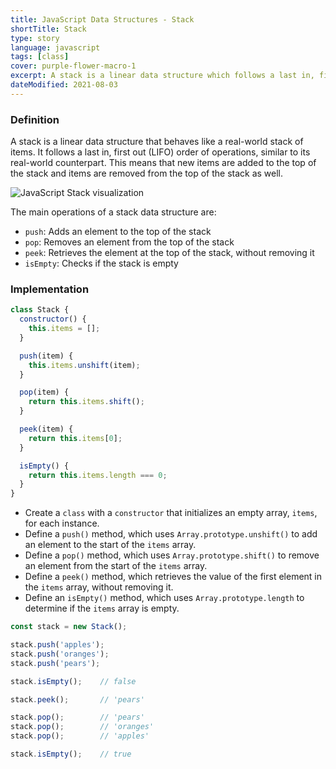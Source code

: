 ```yaml
---
title: JavaScript Data Structures - Stack
shortTitle: Stack
type: story
language: javascript
tags: [class]
cover: purple-flower-macro-1
excerpt: A stack is a linear data structure which follows a last in, first out (LIFO) order of operations.
dateModified: 2021-08-03
---
```


### Definition

A stack is a linear data structure that behaves like a real-world stack of items. It follows a last in, first out (LIFO) order of operations, similar to its real-world counterpart. This means that new items are added to the top of the stack and items are removed from the top of the stack as well.

![JavaScript Stack visualization](./illustrations/ds-stack.png)

The main operations of a stack data structure are:

- `push`: Adds an element to the top of the stack
- `pop`: Removes an element from the top of the stack
- `peek`: Retrieves the element at the top of the stack, without removing it
- `isEmpty`: Checks if the stack is empty

### Implementation

```js
class Stack {
  constructor() {
    this.items = [];
  }

  push(item) {
    this.items.unshift(item);
  }

  pop(item) {
    return this.items.shift();
  }

  peek(item) {
    return this.items[0];
  }

  isEmpty() {
    return this.items.length === 0;
  }
}
```

- Create a `class` with a `constructor` that initializes an empty array, `items`, for each instance.
- Define a `push()` method, which uses `Array.prototype.unshift()` to add an element to the start of the `items` array.
- Define a `pop()` method, which uses `Array.prototype.shift()` to remove an element from the start of the `items` array.
- Define a `peek()` method, which retrieves the value of the first element in the `items` array, without removing it.
- Define an `isEmpty()` method, which uses `Array.prototype.length` to determine if the `items` array is empty.

```js
const stack = new Stack();

stack.push('apples');
stack.push('oranges');
stack.push('pears');

stack.isEmpty();    // false

stack.peek();       // 'pears'

stack.pop();        // 'pears'
stack.pop();        // 'oranges'
stack.pop();        // 'apples'

stack.isEmpty();    // true
```
